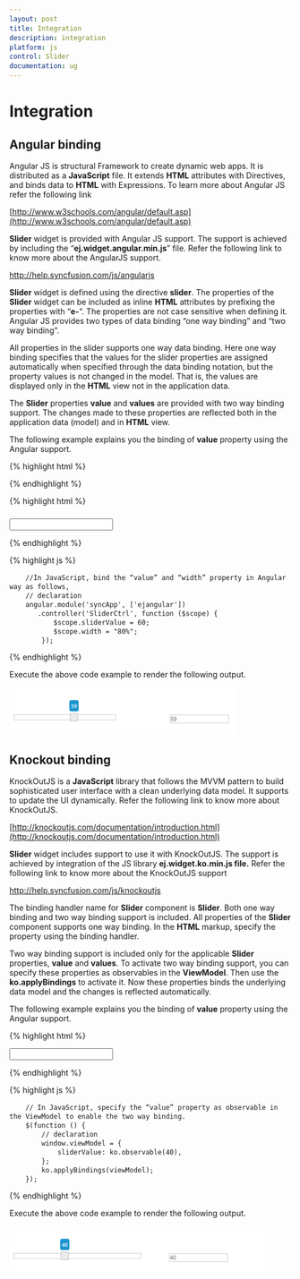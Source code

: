 ```yaml
---
layout: post
title: Integration
description: integration
platform: js
control: Slider
documentation: ug
---
```


# Integration

## Angular binding 

Angular JS is structural Framework to create dynamic web apps. It is distributed as a **JavaScript** file. It extends **HTML** attributes with Directives, and binds data to **HTML** with Expressions. To learn more about Angular JS refer the following link

[http://www.w3schools.com/angular/default.asp](http://www.w3schools.com/angular/default.asp)

**Slider** widget is provided with Angular JS support. The support is achieved by including the “**ej.widget.angular.min.js**” file. Refer the following link to know more about the AngularJS support.

<http://help.syncfusion.com/js/angularjs>

**Slider** widget is defined using the directive **slider**. The properties of the **Slider** widget can be included as inline **HTML** attributes by prefixing the properties with “**e-**“. The properties are not case sensitive when defining it. Angular JS provides two types of data binding “one way binding” and “two way binding”. 

All properties in the slider supports one way data binding. Here one way binding specifies that the values for the slider properties are assigned automatically when specified through the data binding notation, but the property values is not changed in the model. That is, the values are displayed only in the **HTML** view not in the application data.

The **Slider** properties **value** and **values** are provided with two way binding support. The changes made to these properties are reflected both in the application data (model) and in **HTML** view.

The following example explains you the binding of **value** property using the Angular support.

{% highlight html %}



<head>
     <title>Slider</title>
     <link href="http://cdn.syncfusion.com/js/web/ej.widgets.core.min.css" rel="stylesheet" />
     <link href="http://cdn.syncfusion.com/js/web/flat-azure/ej.theme.min.css" rel="stylesheet" />
     <script src="http://cdn.syncfusion.com/js/assets/external/jquery-1.10.2.min.js"></script>
     <script src="http://cdn.syncfusion.com/js/assets/external/jquery.globalize.min.js"> </script>
     <script src="http://cdn.syncfusion.com/js/assets/external/jquery.easing.1.3.min.js"> </script>
     <script src="http://cdn.syncfusion.com/js/assets/external/angular.min.js"></script>
     <script src="http://cdn.syncfusion.com/js/assets/external/jquery.globalize.min.js"></script>
     <script src="http://cdn.syncfusion.com/{{ site.releaseversion }}/js/web/ej.web.all.min.js"></script>
     <script src="http://cdn.syncfusion.com/{{ site.releaseversion }}/js/ej.widget.angular.min.js"></script>
</head>


{% endhighlight %}



{% highlight html %}


<!-- Add this code in your html page -->

<body ng-app="syncApp" ng-controller="SliderCtrl">
    <div class="frame">
        <div id="sliderContainer" class="control">
            <div id="rangeSlider" ej-slider e-width="width" e-value="sliderValue"></div>
            <h5><span style="font-style: italic; font-weight: normal; position: absolute; margin-top: 25px;"></span></h5>
        </div>
        <div id="binding">
            <input type="text" name="slider" class="input ejinputtext" value="" ng-model="sliderValue" />
        </div>
    </div>
</body>


{% endhighlight %}



{% highlight js %}



        //In JavaScript, bind the “value” and “width” property in Angular way as follows,
        // declaration                   
        angular.module('syncApp', ['ejangular'])
           .controller('SliderCtrl', function ($scope) {
               $scope.sliderValue = 60;
               $scope.width = "80%";
            });


{% endhighlight %}



Execute the above code example to render the following output.


![](/js/Slider/Integration_images/Integration_img1.png) 

## Knockout binding

KnockOutJS is a **JavaScript** library that follows the MVVM pattern to build sophisticated user interface with a clean underlying data model. It supports to update the UI dynamically. Refer the following link to know more about KnockOutJS.

[http://knockoutjs.com/documentation/introduction.html](http://knockoutjs.com/documentation/introduction.html)

**Slider** widget includes support to use it with KnockOutJS. The support is achieved by integration of the JS library **ej.widget.ko.min.js file.** Refer the following link to know more about the KnockOutJS support

<http://help.syncfusion.com/js/knockoutjs>

The binding handler name for **Slider** component is **Slider**. Both one way binding and two way binding support is included. All properties of the **Slider** component supports one way binding. In the **HTML** markup, specify the property using the binding handler. 

Two way binding support is included only for the applicable **Slider** properties, **value** and **values**. To activate two way binding support, you can specify these properties as observables in the **ViewModel**. Then use the **ko.applyBindings** to activate it. Now these properties binds the underlying data model and the changes is reflected automatically.

The following example explains you the binding of **value** property using the Angular support.


{% highlight html %}

<body>
    <div class="frame">
        <div id="sliderContainer" class="control">
            <div id="rangeSlider" data-bind="ejSlider: { value: sliderValue }"></div> 
        </div>
        <div id="binding">
            <input type="text" name="slider"  class="input ejinputtext" value="" data-bind="value: sliderValue" />
        </div>
    </div>
</body>


{% endhighlight %}

{% highlight js %}



        // In JavaScript, specify the “value” property as observable in the ViewModel to enable the two way binding.
        $(function () {
            // declaration            
            window.viewModel = {
                sliderValue: ko.observable(40),
            };
            ko.applyBindings(viewModel);
        });


{% endhighlight %}

Execute the above code example to render the following output.


![](/js/Slider/Integration_images/Integration_img2.png) 

